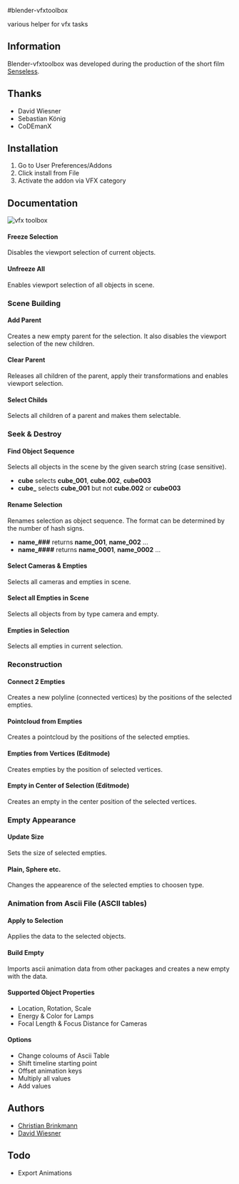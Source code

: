 #blender-vfxtoolbox

various helper for vfx tasks

## Information
Blender-vfxtoolbox was developed during the production of the short film [Senseless](https://vimeo.com/76863099).

## Thanks

- David Wiesner
- Sebastian König
- CoDEmanX

## Installation

1. Go to User Preferences/Addons
1. Click install from File
1. Activate the addon via VFX category

## Documentation

![vfx toolbox](http://zblur.de/github/vfxtoolbox/vfxtoolbox_151_ui-objectmode.jpg "vfxtoolbox 1.5.1 UI-Object Mode")

#### Freeze Selection
Disables the viewport selection of current objects.

#### Unfreeze All
Enables viewport selection of all objects in scene.

### Scene Building

#### Add Parent
Creates a new empty parent for the selection. It also disables the viewport selection of the new children.

#### Clear Parent
Releases all children of the parent, apply their transformations and enables viewport selection.

#### Select Childs
Selects all children of a parent and makes them selectable.

### Seek & Destroy

#### Find Object Sequence
Selects all objects in the scene by the given search string (case sensitive).  
- **cube** selects **cube_001**, **cube.002**, **cube003**
- **cube_** selects **cube_001** but not **cube.002** or **cube003**

#### Rename Selection
Renames selection as object sequence. The format can be determined by the number of hash signs.
- **name_###** returns **name_001**, **name_002** ...  
- **name_####** returns **name_0001**, **name_0002** ...

#### Select Cameras & Empties
Selects all cameras and empties in scene.

#### Select all Empties in Scene
Selects all objects from by type camera and empty.

#### Empties in Selection
Selects all empties in current selection.

### Reconstruction

#### Connect 2 Empties
Creates a new polyline (connected vertices) by the positions of the selected empties.

#### Pointcloud from Empties
Creates a pointcloud by the positions of the selected empties.

#### Empties from Vertices (Editmode)
Creates empties by the position of selected vertices.

#### Empty in Center of Selection (Editmode)
Creates an empty in the center position of the selected vertices.

### Empty Appearance

#### Update Size
Sets the size of selected empties.

#### Plain, Sphere etc.
Changes the appearence of the selected empties to choosen type.

### Animation from Ascii File (ASCII tables)

#### Apply to Selection
Applies the data to the selected objects.

#### Build Empty
Imports ascii animation data from other packages and creates a new empty with the data.

#### Supported Object Properties
- Location, Rotation, Scale  
- Energy & Color for Lamps
- Focal Length & Focus Distance for Cameras

#### Options
- Change coloums of Ascii Table   
- Shift timeline starting point  
- Offset animation keys  
- Multiply all values  
- Add values  


## Authors

- [Christian Brinkmann](http://www.zblur.de)
- [David Wiesner](http://www.apphoria.com)

## Todo

- Export Animations



